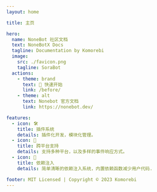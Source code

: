 ```yaml
---
layout: home

title: 主页

hero:
  name: NoneBot 社区文档
  text: NoneBotX Docs
  tagline: Documentation by Komorebi
  image: 
    src: ./favicon.png
    tagline: SoraBot
  actions:
    - theme: brand
      text: 🎉 快速开始
      link: /before/
    - theme: alt
      text: Nonebot 官方文档
      link: https://nonebot.dev/

features:
  - icon: 🛠
    title: 插件系统
    details: 插件化开发，模块化管理。
  - icon: 🔮
    title: 跨平台支持
    details: 支持多种平台，以及多样的事件响应方式。
  - icon: 💉
    title: 依赖注入
    details: 简单清晰的依赖注入系统，内置依赖函数减少用户代码.

footer: MIT Licensed | Copyright © 2023 Komorebi
---
```

